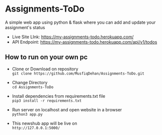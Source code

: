 # Assignments-ToDo
A simple web app using python &amp; flask where you can add and update your assignment's status

- Live Site LInk: https://my-assignments-todo.herokuapp.com/
- API Endpoint: https://my-assignments-todo.herokuapp.com/api/v1/todos


## How to run on your own pc

- Clone or Download on repository <br>
`git clone https://github.com/MusfiqDehan/Assignments-ToDo.git` 

- Change Directory <br>
`cd Assignments-ToDo`

- Install dependencies from requirements.txt file <br>
`pip3 install -r requirements.txt`

- Run server on localhost and open website in a browser <br>
`python3 app.py`

- This newshub app will be live on <br>
`http://127.0.0.1:5000/`



